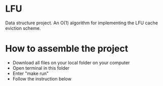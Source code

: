 # LFU
Data structure project. An O(1) algorithm for implementing the LFU cache eviction scheme.

# How to assemble the project
* Download all files on your local folder on your computer 
* Open terminal in this folder
* Enter "make run"
* Follow the instruction below
